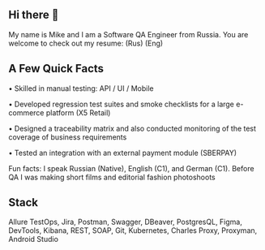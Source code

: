 ## Hi there 👋

My name is Mike and I am a Software QA Engineer from Russia. You are welcome to check out my resume: (Rus) (Eng)

## A Few Quick Facts

• Skilled in manual testing: API / UI / Mobile

• Developed regression test suites and smoke checklists for a large e-commerce platform (X5 Retail)

• Designed a traceability matrix and also conducted monitoring of the test coverage of business requirements

• Tested an integration with an external payment module (SBERPAY)

Fun facts: I speak Russian (Native), English (C1), and German (C1). Before QA I was making short films and editorial fashion photoshoots

## Stack

Allure TestOps, Jira, Postman, Swagger, DBeaver, PostgresQL, Figma, DevTools, Kibana, REST, SOAP, Git, Kubernetes, Charles Proxy, Proxyman, Android Studio
